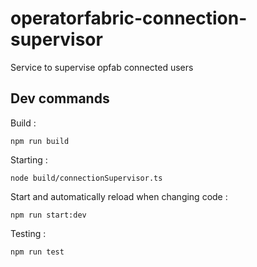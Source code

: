 # operatorfabric-connection-supervisor
Service to supervise opfab connected users 



## Dev commands



Build  :
 
```
npm run build
```

Starting :

```
node build/connectionSupervisor.ts
```

Start and automatically reload when changing code :

```
npm run start:dev
```

Testing :
```
npm run test 
```

